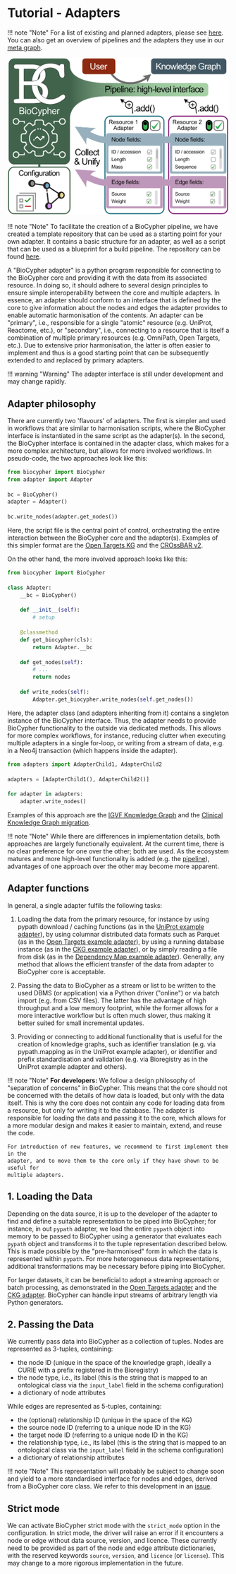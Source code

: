 # Tutorial - Adapters

!!! note "Note"
	For a list of existing and planned adapters, please see [here](adapters_info).
	You can also get an overview of pipelines and the adapters they use in our [meta
	graph](https://meta.biocypher.org).

![BioCypher pipeline interface](../../assets/img/pipeline-biocypher.png)

!!! note "Note"
	To facilitate the creation of a BioCypher pipeline, we have created a template
	repository that can be used as a starting point for your own adapter. It
	contains a basic structure for an adapter, as well as a script that can be used
	as a blueprint for a build pipeline. The repository can be found
	[here](https://github.com/biocypher/project-template).

A "BioCypher adapter" is a python program responsible for connecting to the
BioCypher core and providing it with the data from its associated resource.
In doing so, it should adhere to several design principles to ensure simple
interoperability between the core and multiple adapters. In essence, an adapter
should conform to an interface that is defined by the core to give information
about the nodes and edges the adapter provides to enable automatic harmonisation
of the contents. An adapter can be "primary", i.e., responsible for a single
"atomic" resource (e.g. UniProt, Reactome, etc.), or "secondary", i.e.,
connecting to a resource that is itself a combination of multiple primary
resources (e.g. OmniPath, Open Targets, etc.). Due to extensive prior
harmonisation, the latter is often easier to implement and thus is a good
starting point that can be subsequently extended to and replaced by primary
adapters.

!!! warning "Warning"
	The adapter interface is still under development and may change rapidly.

## Adapter philosophy

There are currently two 'flavours' of adapters. The first is simpler and used in
workflows that are similar to harmonisation scripts, where the BioCypher
interface is instantiated in the same script as the adapter(s). In the second,
the BioCypher interface is contained in the adapter class, which makes for a
more complex architecture, but allows for more involved workflows. In
pseudo-code, the two approaches look like this:

```python title="Simple adapter"
from biocypher import BioCypher
from adapter import Adapter

bc = BioCypher()
adapter = Adapter()

bc.write_nodes(adapter.get_nodes())
```

Here, the script file is the central point of control, orchestrating the entire
interaction between the BioCypher core and the adapter(s). Examples of this
simpler format are the [Open Targets
KG](https://github.com/biocypher/open-targets) and the [CROssBAR
v2](https://github.com/HUBioDataLab/CROssBAR-BioCypher-Migration).

On the other hand, the more involved approach looks like this:

```python title="Adapter base class" linenums="1"
from biocypher import BioCypher

class Adapter:
    __bc = BioCypher()

    def __init__(self):
        # setup

    @classmethod
    def get_biocypher(cls):
        return Adapter.__bc

    def get_nodes(self):
        # ...
        return nodes

    def write_nodes(self):
        Adapter.get_biocypher.write_nodes(self.get_nodes())

```

Here, the adapter class (and adapters inheriting from it) contains a singleton
instance of the BioCypher interface. Thus, the adapter needs to provide
BioCypher functionality to the outside via dedicated methods. This allows for
more complex workflows, for instance, reducing clutter when executing multiple
adapters in a single for-loop, or writing from a stream of data, e.g. in a Neo4j
transaction (which happens inside the adapter).

```python title="Main script"
from adapters import AdapterChild1, AdapterChild2

adapters = [AdapterChild1(), AdapterChild2()]

for adapter in adapters:
    adapter.write_nodes()
```

Examples of this approach are the [IGVF Knowledge
Graph](https://github.com/IGVF-DACC/igvf-catalog/tree/main/data) and the
[Clinical Knowledge
Graph migration](https://github.com/biocypher/clinical-knowledge-graph).

!!! note "Note"
	While there are differences in implementation details, both approaches are
	largely functionally equivalent. At the current time, there is no clear
	preference for one over the other; both are used. As the ecosystem matures and
	more high-level functionality is added (e.g. the
	[pipeline](https://github.com/biocypher/biocypher/milestone/1)), advantages of
	one approach over the other may become more apparent.


## Adapter functions

In general, a single adapter fulfils the following tasks:

1. Loading the data from the primary resource, for instance by using pypath
download / caching functions (as in the [UniProt example
adapter](https://github.com/HUBioDataLab/CROssBAR-BioCypher-Migration)), by
using columnar distributed data formats such as Parquet (as in the [Open Targets
example adapter](https://github.com/biocypher/open-targets)), by using a running
database instance (as in the [CKG example
adapter](https://github.com/biocypher/clinical-knowledge-graph)), or by simply
reading a file from disk (as in the [Dependency Map example
adapter](https://github.com/biocypher/dependency-map)). Generally, any method
that allows the efficient transfer of the data from adapter to BioCypher core is
acceptable.

2. Passing the data to BioCypher as a stream or list to be written to the used
DBMS (or application) via a Python driver ("online") or via batch import (e.g.
from CSV files).  The latter has the advantage of high throughput and a low
memory footprint, while the former allows for a more interactive workflow but is
often much slower, thus making it better suited for small incremental updates.

3. Providing or connecting to additional functionality that is useful for the
creation of knowledge graphs, such as identifier translation (e.g. via
pypath.mapping as in the UniProt example adapter), or identifier and prefix
standardisation and validation (e.g. via Bioregistry as in the UniProt example
adapter and others).

!!! note "Note"
	**For developers:** We follow a design philosophy of "separation of concerns" in
	BioCypher. This means that the core should not be concerned with the details of
	how data is loaded, but only with the data itself. This is why the core does not
	contain any code for loading data from a resource, but only for writing it to
	the database. The adapter is responsible for loading the data and passing it to
	the core, which allows for a more modular design and makes it easier to
	maintain, extend, and reuse the code.

	For introduction of new features, we recommend to first implement them in the
	adapter, and to move them to the core only if they have shown to be useful for
	multiple adapters.


## 1. Loading the Data

Depending on the data source, it is up to the developer of the adapter to find
and define a suitable representation to be piped into BioCypher; for instance,
in out ``pypath`` adapter, we load the entire ``pypath`` object into memory to
be passed to BioCypher using a generator that evaluates each ``pypath`` object
and transforms it to the tuple representation described below. This is made
possible by the "pre-harmonised" form in which the data is represented within
``pypath``. For more heterogeneous data representations, additional
transformations may be necessary before piping into BioCypher.

For larger datasets, it can be beneficial to adopt a streaming approach or batch
processing, as demonstrated in the [Open Targets
adapter](https://github.com/biocypher/open-targets) and the [CKG
adapter](https://github.com/biocypher/clinical-knowledge-graph). BioCypher can
handle input streams of arbitrary length via Python generators.

## 2. Passing the Data

We currently pass data into BioCypher as a collection of tuples. Nodes are
represented as 3-tuples, containing:
- the node ID (unique in the space of the knowledge graph, ideally a CURIE with
  a prefix registered in the Bioregistry)
- the node type, i.e., its label (this is the string that is mapped to an
  ontological class via the `input_label` field in the schema configuration)
- a dictionary of node attributes

While edges are represented as 5-tuples, containing:
- the (optional) relationship ID (unique in the space of the KG)
- the source node ID (referring to a unique node ID in the KG)
- the target node ID (referring to a unique node ID in the KG)
- the relationship type, i.e., its label (this is the string that is mapped to
  an ontological class via the `input_label` field in the schema configuration)
- a dictionary of relationship attributes

!!! note "Note"
	This representation will probably be subject to change soon and yield to a more
	standardised interface for nodes and edges, derived from a BioCypher core class.
	We refer to this development in an
	[issue](https://github.com/orgs/biocypher/projects/1?pane=issue&itemId=23739517).

## Strict mode
We can activate BioCypher strict mode with the `strict_mode` option in the
configuration. In strict mode, the driver will raise an error if it encounters a
node or edge without data source, version, and licence. These currently need to
be provided as part of the node and edge attribute dictionaries, with the
reserved keywords `source`, `version`, and `licence` (or `license`). This may
change to a more rigorous implementation in the future.
